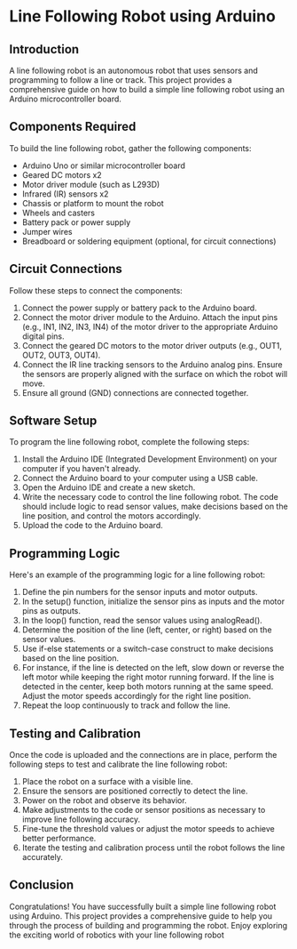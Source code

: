 # Line Following Robot using Arduino

## Introduction
A line following robot is an autonomous robot that uses sensors and programming to follow a line or track. This project provides a comprehensive guide on how to build a simple line following robot using an Arduino microcontroller board.

## Components Required
To build the line following robot, gather the following components:

- Arduino Uno or similar microcontroller board
- Geared DC motors x2
- Motor driver module (such as L293D)
- Infrared (IR) sensors x2
- Chassis or platform to mount the robot
- Wheels and casters
- Battery pack or power supply
- Jumper wires
- Breadboard or soldering equipment (optional, for circuit connections)

## Circuit Connections
Follow these steps to connect the components:

1. Connect the power supply or battery pack to the Arduino board.
2. Connect the motor driver module to the Arduino. Attach the input pins (e.g., IN1, IN2, IN3, IN4) of the motor driver to the appropriate Arduino digital pins.
3. Connect the geared DC motors to the motor driver outputs (e.g., OUT1, OUT2, OUT3, OUT4).
4. Connect the IR line tracking sensors to the Arduino analog pins. Ensure the sensors are properly aligned with the surface on which the robot will move.
5. Ensure all ground (GND) connections are connected together.

## Software Setup
To program the line following robot, complete the following steps:

1. Install the Arduino IDE (Integrated Development Environment) on your computer if you haven't already.
2. Connect the Arduino board to your computer using a USB cable.
3. Open the Arduino IDE and create a new sketch.
4. Write the necessary code to control the line following robot. The code should include logic to read sensor values, make decisions based on the line position, and control the motors accordingly.
5. Upload the code to the Arduino board.

## Programming Logic
Here's an example of the programming logic for a line following robot:

1. Define the pin numbers for the sensor inputs and motor outputs.
2. In the setup() function, initialize the sensor pins as inputs and the motor pins as outputs.
3. In the loop() function, read the sensor values using analogRead().
4. Determine the position of the line (left, center, or right) based on the sensor values.
5. Use if-else statements or a switch-case construct to make decisions based on the line position.
6. For instance, if the line is detected on the left, slow down or reverse the left motor while keeping the right motor running forward. If the line is detected in the center, keep both motors running at the same speed. Adjust the motor speeds accordingly for the right line position.
7. Repeat the loop continuously to track and follow the line.

## Testing and Calibration
Once the code is uploaded and the connections are in place, perform the following steps to test and calibrate the line following robot:

1. Place the robot on a surface with a visible line.
2. Ensure the sensors are positioned correctly to detect the line.
3. Power on the robot and observe its behavior.
4. Make adjustments to the code or sensor positions as necessary to improve line following accuracy.
5. Fine-tune the threshold values or adjust the motor speeds to achieve better performance.
6. Iterate the testing and calibration process until the robot follows the line accurately.

## Conclusion
Congratulations! You have successfully built a simple line following robot using Arduino. This project provides a comprehensive guide to help you through the process of building and programming the robot. Enjoy exploring the exciting world of robotics with your line following robot
